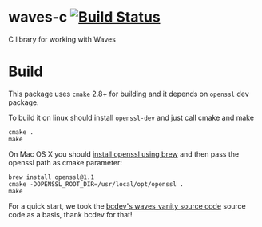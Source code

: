 # waves-c [![Build Status](https://travis-ci.org/wavesplatform/waves-c.svg?branch=master)](https://travis-ci.org/wavesplatform/waves-c)

C library for working with Waves

# Build

This package uses `cmake` 2.8+ for building and it depends on `openssl` dev package.

To build it on linux should install `openssl-dev` and just call cmake and make

```
cmake .
make
```

On Mac OS X you should [install openssl using brew](http://brewformulas.org/Openssl) and then pass the openssl path as cmake parameter:

```
brew install openssl@1.1
cmake -DOPENSSL_ROOT_DIR=/usr/local/opt/openssl .
make
```

For a quick start, we took the [bcdev's waves_vanity source code](https://github.com/bcdev-/waves_vanity) source code as a basis, thank bcdev for that!
